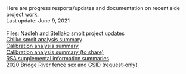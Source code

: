 <body>Here are progress resports/updates and documentation on recent side project work.</body>     
<br>
<body>Last update: June 9, 2021</body>
<br>
<br>
<body>Files:</body>
<a href="northern_smolts_inseason.html">Nadleh and Stellako smolt project updates</a>
<br>
<a href="chilko_smolts.html">Chilko smolt analysis summary</a>
<br>
<a href="calibration_doc.html">Calibration analysis summary</a>
<br>
<a href="kdavidson_bi02_Rcode.html">Calibration analysis summary (to share)</a>
<br>
<a href="arrival_timing_markdown.html">RSA supplemental information summaries</a>
<br>
<a href="TBD">2020 Bridge River fence sex and GSID (request-only)</a>
